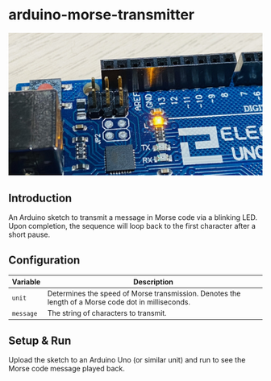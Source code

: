# arduino-morse-transmitter

![preview](preview/arduino.jpg)

## Introduction
An Arduino sketch to transmit a message in Morse code via a blinking LED. Upon completion, the sequence will loop back to the first character after a short pause.

## Configuration
| Variable | Description |
| - | - |
| `unit` | Determines the speed of Morse transmission. Denotes the length of a Morse code dot in milliseconds. |
| `message` | The string of characters to transmit. |

## Setup & Run
Upload the sketch to an Arduino Uno (or similar unit) and run to see the Morse code message played back.
